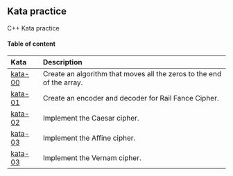 
## Kata practice

C++ Kata practice 

#### Table of content

| Kata      | Description                                                 |
| :-------- | :---------------------------------------------------------- |
| [kata-00](./kata-00/) | Create an algorithm that moves all the zeros to the end of the array.|
| [kata-01](./kata-01/) | Create an encoder and decoder for Rail Fance Cipher.|
| [kata-02](./kata-02/) | Implement the Caesar cipher.|
| [kata-03](./kata-03)  | Implement the Affine cipher.|
| [kata-03](./kata-04)  | Implement the Vernam cipher.|

